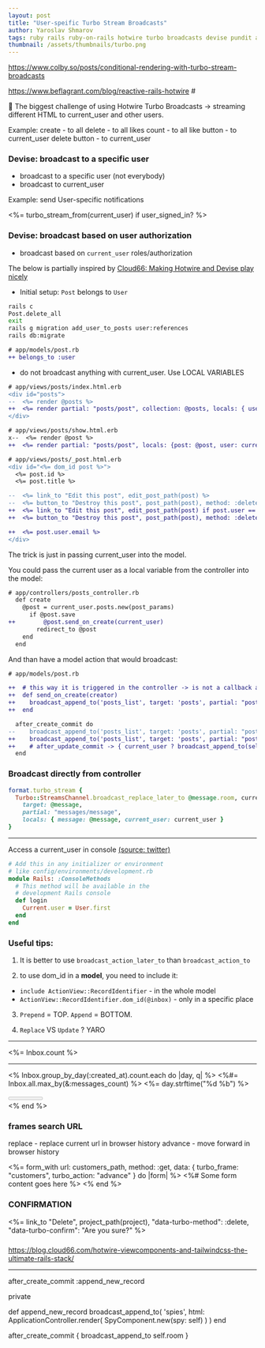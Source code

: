 ```yaml
---
layout: post
title: "User-speific Turbo Stream Broadcasts"
author: Yaroslav Shmarov
tags: ruby rails ruby-on-rails hotwire turbo broadcasts devise pundit authorization
thumbnail: /assets/thumbnails/turbo.png
---
```


https://www.colby.so/posts/conditional-rendering-with-turbo-stream-broadcasts

https://www.beflagrant.com/blog/reactive-rails-hotwire #

🤔 The biggest challenge of using Hotwire Turbo Broadcasts -> streaming different HTML to current_user and other users. 

Example:
create - to all
delete - to all
likes count - to all
like button - to current_user
delete button - to current_user


### Devise: broadcast to a specific user

* broadcast to a specific user (not everybody)
* broadcast to current_user

Example: send User-specific notifications

  <%= turbo_stream_from(current_user) if user_signed_in? %>

### Devise: broadcast based on user authorization

* broadcast based on `current_user` roles/authorization

The below is partially inspired by [Cloud66: Making Hotwire and Devise play nicely](https://blog.cloud66.com/making-hotwire-and-devise-play-nicely-with-viewcomponents/)

* Initial setup: `Post` belongs to `User`

```sh
rails c
Post.delete_all
exit
rails g migration add_user_to_posts user:references
rails db:migrate
```

```diff
# app/models/post.rb
++ belongs_to :user
```

* do not broadcast anything with current_user. Use LOCAL VARIABLES

```diff
# app/views/posts/index.html.erb
<div id="posts">
--  <%= render @posts %>
++  <%= render partial: "posts/post", collection: @posts, locals: { user: current_user } %>
</div>
```

```diff
# app/views/posts/show.html.erb
x--  <%= render @post %>
++  <%= render partial: "posts/post", locals: {post: @post, user: current_user} %>
```

```diff
# app/views/posts/_post.html.erb
<div id="<%= dom_id post %>">
  <%= post.id %>
  <%= post.title %>

--  <%= link_to "Edit this post", edit_post_path(post) %>
--  <%= button_to "Destroy this post", post_path(post), method: :delete %>
++  <%= link_to "Edit this post", edit_post_path(post) if post.user == user %>
++  <%= button_to "Destroy this post", post_path(post), method: :delete if post.user == user %>

++  <%= post.user.email %>
</div>
```

The trick is just in passing current_user into the model.

You could pass the current user as a local variable from the controller into the model:

```diff
# app/controllers/posts_controller.rb
  def create
    @post = current_user.posts.new(post_params)
      if @post.save
++        @post.send_on_create(current_user)
        redirect_to @post
    end
  end
```

And than have a model action that would broadcast:

```diff
# app/models/post.rb

++  # this way it is triggered in the controller -> is not a callback action; can not be accessed via console either. 
++  def send_on_create(creator)
++    broadcast_append_to('posts_list', target: 'posts', partial: "posts/post", locals: { post: self, user: creator })
++  end

  after_create_commit do
--    broadcast_append_to('posts_list', target: 'posts', partial: "posts/post", locals: { post: self })
++    broadcast_append_to('posts_list', target: 'posts', partial: "posts/post", locals: { post: self, user: current_user })
++    # after_update_commit -> { current_user ? broadcast_append_to(self, locals: { user: current_user, post: self }) : nil }
  end
```

### Broadcast directly from controller

```ruby
format.turbo_stream {
  Turbo::StreamsChannel.broadcast_replace_later_to @message.room, current_user
    target: @message,
    partial: "messages/message",
    locals: { message: @message, current_user: current_user }
}
```

****

Access a current_user in console [(source: twitter)](https://twitter.com/websebdev/status/1451897969276604424)

```ruby
# Add this in any initializer or environment
# like config/environments/development.rb
module Rails: :ConsoleMethods
  # This method will be available in the
  # development Rails console
  def login
    Current.user = User.first
  end
end
```

### Useful tips:

1. It is better to use `broadcast_action_later_to` than `broadcast_action_to`

2. to use dom_id in a **model**, you need to include it:
* `include ActionView::RecordIdentifier` - in the whole model
* `ActionView::RecordIdentifier.dom_id(@inbox)` - only in a specific place

3. `Prepend` = TOP. `Append` = BOTTOM. 

4. `Replace` VS `Update` ? YARO

****

<%= Inbox.count %>
<hr>
<% Inbox.group_by_day(:created_at).count.each do |day, q| %>
<%#= Inbox.all.max_by(&:messages_count) %>

<label for="fuel">
  <%= day.strftime("%d %b") %>
</label>

<meter id="fuel"
       min="0" max="<%= Inbox.group_by_day(:created_at).count.max_by{|k,v| v}.last %>"
       low="33" high="66" optimum="80"
       value="<%= q %>">
</meter>
<br>
<% end %>

### frames search URL

replace - replace current url in browser history
advance - move forward in browser history

<%= form_with url: customers_path, method: :get, data: { turbo_frame: "customers", turbo_action: "advance" } do |form| %>
  <%# Some form content goes here %>
<% end %>

### CONFIRMATION

<%= link_to "Delete", project_path(project),
  "data-turbo-method": :delete,
  "data-turbo-confirm": "Are you sure?" %>

###

https://blog.cloud66.com/hotwire-viewcomponents-and-tailwindcss-the-ultimate-rails-stack/



****
  after_create_commit :append_new_record

  private

  def append_new_record
    broadcast_append_to(
      'spies',
      html: ApplicationController.render(
        SpyComponent.new(spy: self)
      )
    )
  end






after_create_commit { broadcast_append_to self.room }
